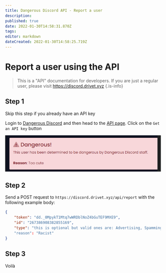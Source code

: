 ```yaml
---
title: Dangerous Discord API - Report a user
description: 
published: true
date: 2022-01-30T14:58:31.870Z
tags: 
editor: markdown
dateCreated: 2022-01-30T14:58:25.719Z
---
```


# Report a user using the API
> This is a "API" documentation for developers. If you are just a regular user, please visit https://discord.drivet.xyz
{.is-info}


## Step 1
Skip this step if you already have an API key

Login to [Dangerous Discord](https://discord.drivet.xyz) and then head to the [API page](https://discord.drivet.xyz/profile/api). Click on the `Get an API key` button

![image.png](/image.png)

## Step 2
Send a POST request to `https://discord.drivet.xyz/api/report` with the following example body:
```json
{
    "token": "dd._0MpykT1Mtq7wWRDblNoZ4bGuTEF9MXE9",
    "id": "267386908382855169",
  	"type": "this is optional but valid ones are: Advertising, Spamming, Raiding, Harassing, Other".
  	"reason": "Racist"
}
```

## Step 3
Voilà